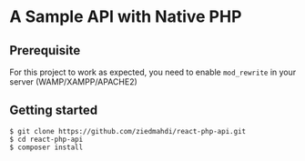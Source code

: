 A Sample API with Native PHP
===============================

## Prerequisite
For this project to work as expected, you need to enable `mod_rewrite` in your server (WAMP/XAMPP/APACHE2)

## Getting started

```
$ git clone https://github.com/ziedmahdi/react-php-api.git
$ cd react-php-api
$ composer install 
```
